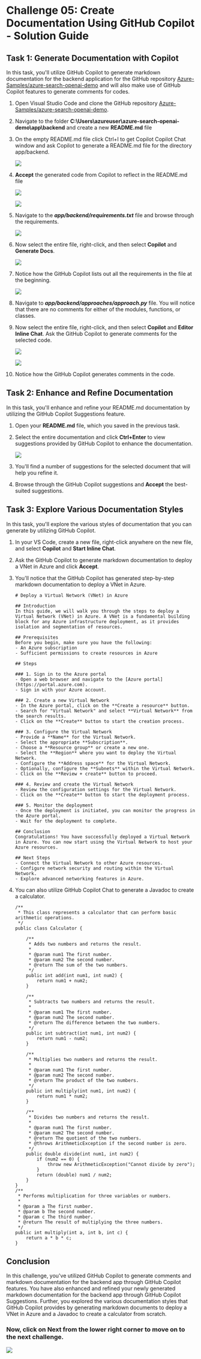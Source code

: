 # Challenge 05: Create Documentation Using GitHub Copilot - Solution Guide

## Task 1: Generate Documentation with Copilot

In this task, you'll utilize GitHub Copilot to generate markdown documentation for the backend application for the GitHub repository [Azure-Samples/azure-search-openai-demo](https://github.com/Azure-Samples/azure-search-openai-demo) and will also make use of GitHub Copilot features to generate comments for codes.

1. Open Visual Studio Code and clone the GitHub repository [Azure-Samples/azure-search-openai-demo](https://github.com/Azure-Samples/azure-search-openai-demo).

1. Navigate to the folder **C:\Users\azureuser\azure-search-openai-demo\app\backend** and create a new **README.md** file

1. On the empty README.md file click Ctrl+I to get Copilot Copilot Chat window and ask Copilot to generate a README.md file for the directory app/backend.

   ![](../../media/Generatee.png)

1. **Accept** the generated code from Copilot to reflect in the README.md file

   ![](../../media/Code3.png)

   ![](../../media/Code2.png)

1. Navigate to the ***app/backend/requirements.txt*** file and browse through the requirements. 

   ![](../../media/backend-requirements.png)

1. Now select the entire file, right-click, and then select **Copilot** and **Generate Docs**.

   ![](../../media/backend-requirements-generate-docsupd.png)

1. Notice how the GitHub Copilot lists out all the requirements in the file at the beginning.

   ![](../../media/backend-requirements-list.png)

1. Navigate to ***app/backend/approaches/approach.py*** file. You will notice that there are no comments for either of the modules, functions, or classes.

1. Now select the entire file, right-click, and then select **Copilot** and **Editor Inline Chat**. Ask the GitHub Copilot to generate comments for the selected code.

   ![](../../media/CH5T1S9.png)

   ![](../../media/snap2.png)

1. Notice how the GitHub Copilot generates comments in the code.

## Task 2: Enhance and Refine Documentation

In this task, you'll enhance and refine your README.md documentation by utilizing the GitHub Copilot Suggestions feature.

1. Open your **README.md** file, which you saved in the previous task.

1. Select the entire documentation and click **Ctrl+Enter** to view suggestions provided by GitHub Copilot to enhance the documentation.

   ![](../../media/backend-readme-suggestions.png)

1. You'll find a number of suggestions for the selected document that will help you refine it.

1. Browse through the GitHub Copilot suggestions and **Accept** the best-suited suggestions.

## Task 3: Explore Various Documentation Styles

In this task, you'll explore the various styles of documentation that you can generate by utilizing GitHub Copilot.

1. In your VS Code, create a new file, right-click anywhere on the new file, and select **Copilot** and **Start Inline Chat**.

1. Ask the GitHub Copilot to generate markdown documentation to deploy a VNet in Azure and click **Accept**.

1. You'll notice that the GitHub Copilot has generated step-by-step markdown documentation to deploy a VNet in Azure.

   ```
   # Deploy a Virtual Network (VNet) in Azure

   ## Introduction
   In this guide, we will walk you through the steps to deploy a Virtual Network (VNet) in Azure. A VNet is a fundamental building block for any Azure infrastructure deployment, as it provides isolation and segmentation of resources.

   ## Prerequisites
   Before you begin, make sure you have the following:
   - An Azure subscription
   - Sufficient permissions to create resources in Azure
   
   ## Steps

   ### 1. Sign in to the Azure portal
   - Open a web browser and navigate to the [Azure portal](https://portal.azure.com).
   - Sign in with your Azure account.

   ### 2. Create a new Virtual Network
   - In the Azure portal, click on the **Create a resource** button.
   - Search for "Virtual Network" and select **Virtual Network** from the search results.
   - Click on the **Create** button to start the creation process.

   ### 3. Configure the Virtual Network
   - Provide a **Name** for the Virtual Network.
   - Select the appropriate **Subscription**.
   - Choose a **Resource group** or create a new one.
   - Select the **Region** where you want to deploy the Virtual Network.
   - Configure the **Address space** for the Virtual Network.
   - Optionally, configure the **Subnets** within the Virtual Network.
   - Click on the **Review + create** button to proceed.

   ### 4. Review and create the Virtual Network
   - Review the configuration settings for the Virtual Network.
   - Click on the **Create** button to start the deployment process.
   
   ### 5. Monitor the deployment
   - Once the deployment is initiated, you can monitor the progress in the Azure portal.
   - Wait for the deployment to complete.

   ## Conclusion
   Congratulations! You have successfully deployed a Virtual Network in Azure. You can now start using the Virtual Network to host your    Azure resources.

   ## Next Steps
   - Connect the Virtual Network to other Azure resources.
   - Configure network security and routing within the Virtual Network.
   - Explore advanced networking features in Azure.
   ```

1. You can also utilize GitHub Copilot Chat to generate a Javadoc to create a calculator.

   ```
   /**
    * This class represents a calculator that can perform basic arithmetic operations.
    */
   public class Calculator {
    
       /**
        * Adds two numbers and returns the result.
        *
        * @param num1 The first number.
        * @param num2 The second number.
        * @return The sum of the two numbers.
        */
       public int add(int num1, int num2) {
           return num1 + num2;
       }
    
       /**
        * Subtracts two numbers and returns the result.
        *
        * @param num1 The first number.
        * @param num2 The second number.
        * @return The difference between the two numbers.
        */
       public int subtract(int num1, int num2) {
           return num1 - num2;
       }
    
       /**
        * Multiplies two numbers and returns the result.
        *
        * @param num1 The first number.
        * @param num2 The second number.
        * @return The product of the two numbers.
        */
       public int multiply(int num1, int num2) {
           return num1 * num2;
       }
    
       /**
        * Divides two numbers and returns the result.
        *
        * @param num1 The first number.
        * @param num2 The second number.
        * @return The quotient of the two numbers.
        * @throws ArithmeticException if the second number is zero.
        */
       public double divide(int num1, int num2) {
           if (num2 == 0) {
               throw new ArithmeticException("Cannot divide by zero");
           }
           return (double) num1 / num2;
       }
   }
   /**
    * Performs multiplication for three variables or numbers.
    *
    * @param a The first number.
    * @param b The second number.
    * @param c The third number.
    * @return The result of multiplying the three numbers.
    */
   public int multiply(int a, int b, int c) {
       return a * b * c;
   }
   ```
   
## Conclusion

In this challenge, you've utilized GitHub Copilot to generate comments and markdown documentation for the backend app through GitHub Copilot features. You have also enhanced and refined your newly generated markdown documentation for the backend app through GitHub Copilot Suggestions. Further, you explored the various documentation styles that GitHub Copilot provides by generating markdown documents to deploy a VNet in Azure and a Javadoc to create a calculator from scratch.

### Now, click on Next from the lower right corner to move on to the next challenge.

![](../../media/next-page.png)
















